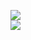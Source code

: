 [![](https://img.shields.io/badge/Made%20With-Github%20Spray-lightgrey.svg?style=for-the-badge&logo=github)](https://github.com/Annihil/github-spray#9293)  
[![](https://i.imgur.com/2DrTn0Z.gif)](https://github.com/Annihil/github-spray)